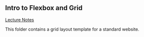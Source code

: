 ## Intro to Flexbox and Grid
[Lecture Notes](https://sfs-flex-evelyn.herokuapp.com/frontend-fundamentals/week-2/day-3/lecture-materials/flex)

This folder contains a grid layout template for a standard website. 